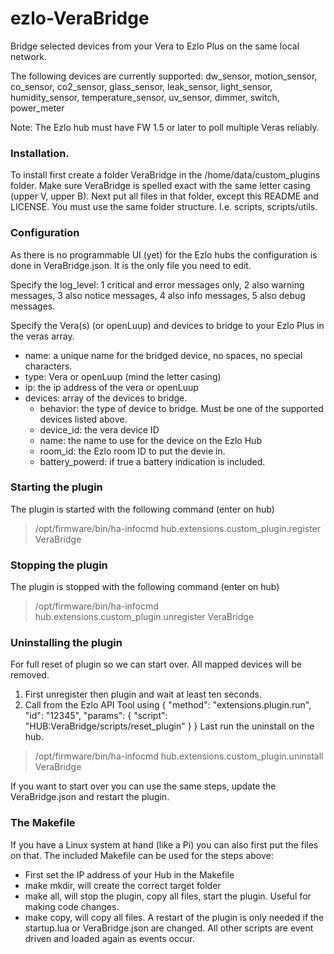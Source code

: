 # ezlo-VeraBridge
Bridge selected devices from your Vera to Ezlo Plus on the same local network.

The following devices are currently supported:
dw_sensor, motion_sensor, co_sensor, co2_sensor, glass_sensor, leak_sensor, light_sensor, humidity_sensor, temperature_sensor, uv_sensor, dimmer, switch, power_meter

Note: The Ezlo hub must have FW 1.5 or later to poll multiple Veras reliably.

### Installation.
To install first create a folder VeraBridge in the /home/data/custom_plugins folder. Make sure VeraBridge is spelled exact with the same letter casing (upper V, upper B).
Next put all files in that folder, except this README and LICENSE. You must use the same folder structure. I.e. scripts, scripts/utils.

### Configuration
As there is no programmable UI (yet) for the Ezlo hubs the configuration is done in VeraBridge.json. It is the only file you need to edit.

Specify the log_level: 1 critical and error messages only, 2 also warning messages, 3 also notice messages, 4 also info messages, 5 also debug messages.

Specify the Vera(s) (or openLuup) and devices to bridge to your Ezlo Plus in the veras array.
* name: a unique name for the bridged device, no spaces, no special characters.
* type: Vera or openLuup (mind the letter casing)
* ip: the ip address of the vera or openLuup
* devices: array of the devices to bridge.
  * behavior: the type of device to bridge. Must be one of the supported devices listed above.
  * device_id: the vera device ID
  * name: the name to use for the device on the Ezlo Hub
  * room_id: the Ezlo room ID to put the devie in.
  * battery_powerd: if true a battery indication is included.

### Starting the plugin
The plugin is started with the following command (enter on hub)
> /opt/firmware/bin/ha-infocmd hub.extensions.custom_plugin.register VeraBridge

### Stopping the plugin
The plugin is stopped with the following command (enter on hub)
> /opt/firmware/bin/ha-infocmd hub.extensions.custom_plugin.unregister VeraBridge

### Uninstalling the plugin
For full reset of plugin so we can start over. All mapped devices will be removed.
1. First unregister then plugin and wait at least ten seconds.
2. Call from the Ezlo API Tool using 
{
 "method": "extensions.plugin.run",
 "id": "12345",
 "params": { "script": "HUB:VeraBridge/scripts/reset_plugin" }
}
Last run the uninstall on the hub.
> /opt/firmware/bin/ha-infocmd hub.extensions.custom_plugin.uninstall VeraBridge

If you want to start over you can use the same steps, update the VeraBridge.json and restart the plugin.

### The Makefile
If you have a Linux system at hand (like a Pi) you can also first put the files on that. The included Makefile can be used for the steps above:
- First set the IP address of your Hub in the Makefile
- make mkdir, will create the correct target folder
- make all, will stop the plugin, copy all files, start the plugin. Useful for making code changes.
- make copy, will copy all files. A restart of the plugin is only needed if the startup.lua or VeraBridge.json are changed. All other scripts are event driven and loaded again as events occur.
